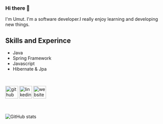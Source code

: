 ### Hi there 👋

I'm Umut. I'm a software developer.I really enjoy learning and developing new things.

## Skills and Experince
-  Java
-  Spring Framework
-  Javascript
-  Hibernate & Jpa


<br>

[<img src='https://cdn.jsdelivr.net/npm/simple-icons@3.0.1/icons/github.svg' alt='github' height='40'>](https://github.com/CUmut)  [<img src='https://cdn.jsdelivr.net/npm/simple-icons@3.0.1/icons/linkedin.svg' alt='linkedin' height='40'>](https://www.linkedin.com/in/https://www.linkedin.com/in/umut-çakmak1//)  [<img src='https://cdn.jsdelivr.net/npm/simple-icons@3.0.1/icons/icloud.svg' alt='website' height='40'>](https://www.notion.so/Software-Development-219844cd119d435aabbe470c2eafbacb)  

<br>

![GitHub stats](https://github-readme-stats.vercel.app/api?username=CUmut&show_icons=true)  




